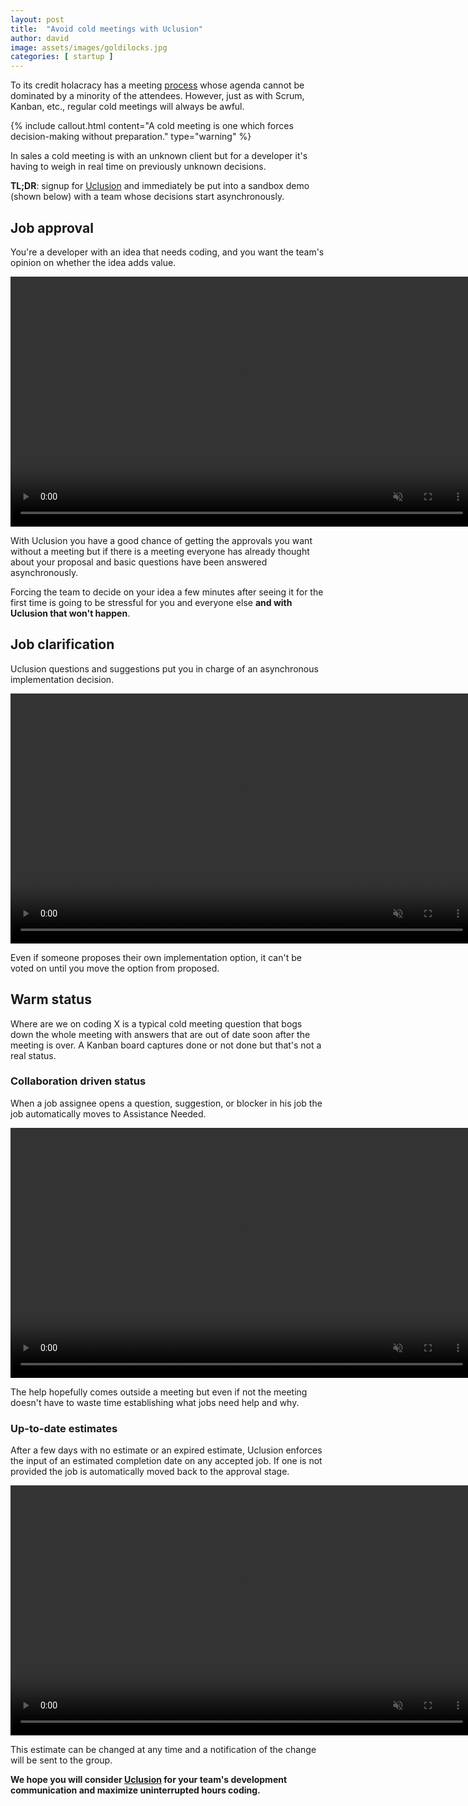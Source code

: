 ```yaml
---
layout: post
title:  "Avoid cold meetings with Uclusion"
author: david
image: assets/images/goldilocks.jpg
categories: [ startup ]
---
```

To its credit holacracy has a meeting [process](https://www.holacracy.org/constitution/5-0/#art32) whose agenda cannot 
be dominated by a minority of the attendees. However, just as with Scrum, Kanban, etc., regular cold meetings will 
always be awful.

{% include callout.html
content="A cold meeting is one which forces decision-making without preparation."
type="warning" %}

In sales a cold meeting is with an unknown client but for a developer it's having to weigh in real time on 
previously unknown decisions.

**TL;DR**: signup for [Uclusion](https://uclusion.com) and immediately be put into a sandbox demo (shown below)
with a team whose decisions start asynchronously.

## Job approval
You're a developer with an idea that needs coding, and you want the team's opinion on whether the idea adds value.

<video class="vid" width="740" height="400" autoplay muted loop>
  <source src="{{ site.baseurl }}/assets/images/approval.mp4" type="video/mp4">
Your browser does not support the video tag.
</video>

With Uclusion you have a good chance of getting the approvals you want without a meeting but if there is a
meeting everyone has already thought about your proposal and basic questions have been answered asynchronously.

Forcing the team to decide on your idea a few minutes after seeing it for the first time is going to be stressful
for you and everyone else <b>and with Uclusion that won't happen</b>.

## Job clarification
Uclusion questions and suggestions put you in charge of an asynchronous implementation decision.

<video class="vid" width="740" height="400" autoplay muted loop>
  <source src="{{ site.baseurl }}/assets/images/voteQuestion.mp4" type="video/mp4">
Your browser does not support the video tag.
</video>

Even if someone proposes their own implementation option, it can't be voted on until you move the
option from proposed.

## Warm status
Where are we on coding X is a typical cold meeting question that bogs down the whole meeting with answers that are out 
of date soon after the meeting is over. A Kanban board captures done or not done but that's not a real status.

### Collaboration driven status
When a job assignee opens a question, suggestion, or blocker in his job the job automatically
moves to Assistance Needed.

<video class="vid" width="740" height="400" autoplay muted loop>
  <source src="{{ site.baseurl }}/assets/images/swimlanes.mp4" type="video/mp4">
Your browser does not support the video tag.
</video>

The help hopefully comes outside a meeting but even if not the meeting doesn't have to waste time
establishing what jobs need help and why.

### Up-to-date estimates
After a few days with no estimate or an expired estimate, Uclusion enforces the input of an estimated completion date 
on any accepted job. If one is not provided the job is automatically moved back to the approval stage.

<video class="vid" width="740" height="400" autoplay muted loop>
  <source src="{{ site.baseurl }}/assets/images/estimate.mp4" type="video/mp4">
Your browser does not support the video tag.
</video>

This estimate can be changed at any time and a notification of the change will be sent to the group.

**We hope you will consider [Uclusion](https://uclusion.com) for your team's development communication and maximize
uninterrupted hours coding.**